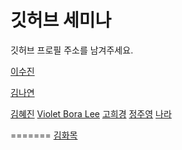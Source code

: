 # 깃허브 세미나 

깃허브 프로필 주소를 남겨주세요.

[이수진](https://github.com/sujinleeme) 



[김나연](https://github.com/nana-nykim)

[김혜진](https://github.com/hyejinkim1005)
[Violet Bora Lee](https://github.com/Violet-Bora-Lee)
[고희경](https://github.com/heekyong/)
[정주영](https://github.com/jungjuyoung)
[나라](https://github.com/narahan/)


=======
[김화목](https://github.com/hwamok)


